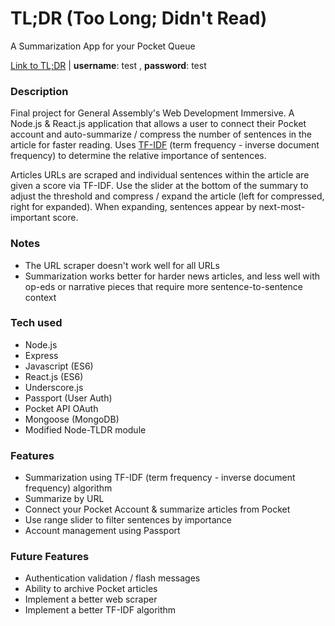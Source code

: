 # TL;DR (Too Long; Didn't Read)
A Summarization App for your Pocket Queue 

[Link to TL;DR](http://tl-dr-app.herokuapp.com/) | **username**: test , **password**: test

### Description
Final project for General Assembly's Web Development Immersive. 
A Node.js & React.js application that allows a user to connect their Pocket account and auto-summarize / compress the number of sentences in the article for faster reading. Uses [TF-IDF](https://en.wikipedia.org/wiki/Tf–idf) (term frequency - inverse document frequency) to determine the relative importance of sentences.

Articles URLs are scraped and individual sentences within the article are given a score via TF-IDF. Use the slider at the bottom of the summary to adjust the threshold and compress / expand the article (left for compressed, right for expanded). When expanding, sentences appear by next-most-important score. 

### Notes
- The URL scraper doesn't work well for all URLs
- Summarization works better for harder news articles, and less well with op-eds or narrative pieces that require more sentence-to-sentence context

### Tech used
- Node.js
- Express
- Javascript (ES6)
- React.js (ES6)
- Underscore.js
- Passport (User Auth)
- Pocket API OAuth
- Mongoose (MongoDB)
- Modified Node-TLDR module

### Features
- Summarization using TF-IDF (term frequency - inverse document frequency) algorithm
- Summarize by URL
- Connect your Pocket Account & summarize articles from Pocket
- Use range slider to filter sentences by importance
- Account management using Passport

### Future Features
- Authentication validation / flash messages
- Ability to archive Pocket articles
- Implement a better web scraper
- Implement a better TF-IDF algorithm
